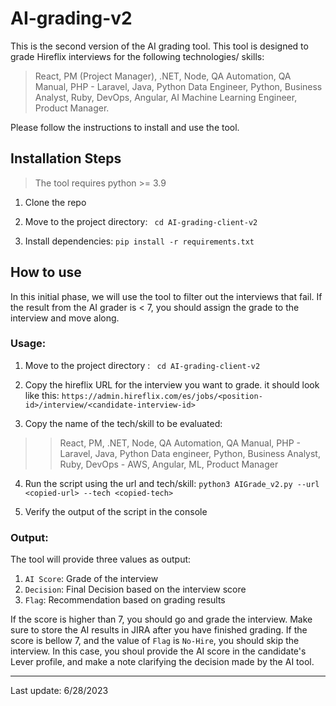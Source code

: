 # AI-grading-v2

This is the second version of the AI grading tool. This tool is designed to grade Hireflix interviews for the following technologies/ skills: 

> React, PM (Project Manager), .NET, Node, QA Automation, QA Manual, PHP - Laravel, Java, Python Data Engineer, Python, Business Analyst, Ruby, DevOps, Angular, AI Machine Learning Engineer, Product Manager.

Please follow the instructions to install and use the tool.

## Installation Steps

> The tool requires python >= 3.9

1. Clone the repo

2. Move to the project directory: 
<code> cd AI-grading-client-v2 </code>

3. Install dependencies: 
`pip install -r requirements.txt`

## How to use

In this initial phase, we will use the tool to filter out the interviews that fail. If the result from the AI grader is < 7, you should assign the grade to the interview and move along.

### Usage:

1. Move to the project directory : 
<code> cd AI-grading-client-v2 </code>

2. Copy the hireflix URL for the interview you want to grade. it should look like this: `https://admin.hireflix.com/es/jobs/<position-id>/interview/<candidate-interview-id>` 

3. Copy the name of the tech/skill to be evaluated:

>> React, PM, .NET, Node, QA Automation, QA Manual, PHP - Laravel, Java, Python Data engineer, Python, Business Analyst, Ruby, DevOps - AWS, Angular, ML, Product Manager

4. Run the script using the url and tech/skill:  `python3 AIGrade_v2.py --url <copied-url> --tech <copied-tech>` 

5. Verify the output of the script in the console

### Output:
The tool will provide three values as output:

1. `AI Score`: Grade of the interview
2. `Decision`: Final Decision based on the interview score
3. `Flag`: Recommendation based on grading results

If the score is higher than 7, you should go and grade the interview. Make sure to store the AI results in JIRA after you have finished grading. If the score is bellow 7, and the value of `Flag` is `No-Hire`, you should skip the interview. In this case, you shoul provide the AI score in the candidate's Lever profile, and make a note clarifying the decision made by the AI tool.

_______________
Last update: 6/28/2023


